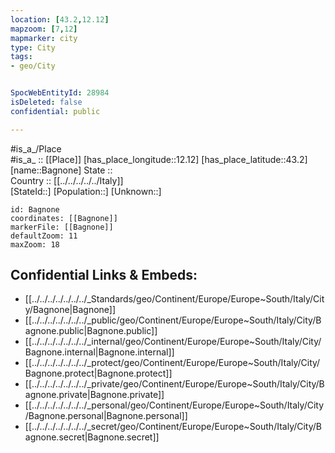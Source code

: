 ```yaml
---
location: [43.2,12.12] 
mapzoom: [7,12] 
mapmarker: city 
type: City
tags:
- geo/City


SpocWebEntityId: 28984
isDeleted: false
confidential: public

---
```

#is_a_/Place  
#is_a_ :: [[Place]] 
[has_place_longitude::12.12] 
[has_place_latitude::43.2] 
[name::Bagnone] 
State ::  
Country :: [[../../../../../Italy]]  
[StateId::] 
[Population::] 
[Unknown::] 


```leaflet
id: Bagnone
coordinates: [[Bagnone]] 
markerFile: [[Bagnone]] 
defaultZoom: 11 
maxZoom: 18
```


## Confidential Links & Embeds: 
- [[../../../../../../../_Standards/geo/Continent/Europe/Europe~South/Italy/City/Bagnone|Bagnone]] 
- [[../../../../../../../_public/geo/Continent/Europe/Europe~South/Italy/City/Bagnone.public|Bagnone.public]] 
- [[../../../../../../../_internal/geo/Continent/Europe/Europe~South/Italy/City/Bagnone.internal|Bagnone.internal]] 
- [[../../../../../../../_protect/geo/Continent/Europe/Europe~South/Italy/City/Bagnone.protect|Bagnone.protect]] 
- [[../../../../../../../_private/geo/Continent/Europe/Europe~South/Italy/City/Bagnone.private|Bagnone.private]] 
- [[../../../../../../../_personal/geo/Continent/Europe/Europe~South/Italy/City/Bagnone.personal|Bagnone.personal]] 
- [[../../../../../../../_secret/geo/Continent/Europe/Europe~South/Italy/City/Bagnone.secret|Bagnone.secret]] 
